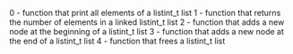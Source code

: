 0 - function that print all elements of a listint_t list
1 - function that returns the number of elements in a linked listint_t list
2 - function that adds a new node at the beginning of a listint_t list
3 - function that adds a new node at the end of a listint_t list
4 - function that frees a listint_t list
